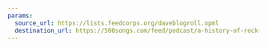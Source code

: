 ```yaml
---
params:
  source_url: https://lists.feedcorps.org/daveblogroll.opml
  destination_url: https://500songs.com/feed/podcast/a-history-of-rock-music-in-500-songs/
---
```

